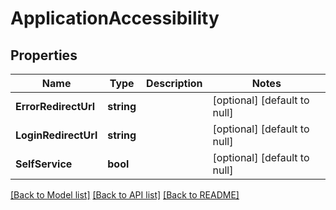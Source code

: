 # ApplicationAccessibility

## Properties
Name | Type | Description | Notes
------------ | ------------- | ------------- | -------------
**ErrorRedirectUrl** | **string** |  | [optional] [default to null]
**LoginRedirectUrl** | **string** |  | [optional] [default to null]
**SelfService** | **bool** |  | [optional] [default to null]

[[Back to Model list]](../README.md#documentation-for-models) [[Back to API list]](../README.md#documentation-for-api-endpoints) [[Back to README]](../README.md)

